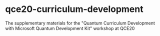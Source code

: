 # qce20-curriculum-development
The supplementary materials for the "Quantum Curriculum Development with Microsoft Quantum Development Kit" workshop at QCE20
